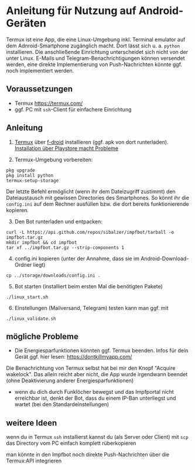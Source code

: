 # Anleitung für Nutzung auf Android-Geräten

Termux ist eine App, die eine Linux-Umgebung inkl. Terminal emulator auf dem Adnroid-Smartphone zugänglich macht. Dort lässt sich u. a. `python` installieren. Die anschließende Einrichtung unterscheidet sich nicht von der unter Linux. E-Mails und Telegram-Benachrichtigungen können versendet werden, eine direkte Implementierung von Push-Nachrichten könnte ggf. noch implementiert werden.

## Voraussetzungen

- Termux https://termux.com/
- ggf. PC mit `ssh`-Client für einfachere Einrichtung

## Anleitung

1. [Termux](https://termux.com/) über [f-droid](https://f-droid.org/en/packages/com.termux/) installieren (ggf. apk von dort runterladen). [Installation über Playstore macht Probleme](https://github.com/termux/termux-packages/issues/6726)

2. Termux-Umgebung vorbereiten:
```
pkg upgrade
pkg install python
termux-setup-storage
```
Der letzte Befehl ermöglicht (wenn ihr dem Dateizugriff zustimmt) den Dateiaustausch mit gewissen Directories des Smartphones. So könnt ihr die `config.ini` auf dem Rechner ausfüllen bzw. die dort bereits funktionierende kopieren.

3. Den Bot runterladen und entpacken:
```
curl -L https://api.github.com/repos/sibalzer/impfbot/tarball -o impfbot.tar.gz
mkdir impfbot && cd impfbot
tar xf ../impfbot.tar.gz --strip-components 1
```

4. config.ini kopieren (unter der Annahme, dass sie im Android-Download-Ordner liegt)
```
cp ../storage/downloads/config.ini .
```

5. Bot starten (installiert beim ersten Mal die benötigten Pakete)
```
./linux_start.sh
```

6. Einstellungen (Mailversand, Telegram) testen kann man ggf. mit
```
./linux_validate.sh
```

## mögliche Probleme

- Die Energiesparfunktionen könnten ggf. Termux beenden. Infos für dein Gerät ggf. hier lesen: https://dontkillmyapp.com/

Die Benachrichtung von Termux selbst hat bei mir den Knopf "Acquire wakelock". Das allein reicht aber nicht, die App wurde irgendwann beendet (ohne Deaktivierung anderer Energiesparfunktionen)

- wenn du dich durch Funklöcher bewegst und das Impfportal nicht erreichbar ist, denkt der Bot, dass du einem IP-Ban unterliegst und wartet (bei den Standardeinstellungen)


## weitere Ideen

wenn du in Termux  `ssh` installierst kannst du (als Server oder Client) mit  `scp` das Directory vom PC einfach komplett rüberkopieren

man könnte in den Impfbot noch direkte Push-Nachrichten über die Termux:API integrieren
